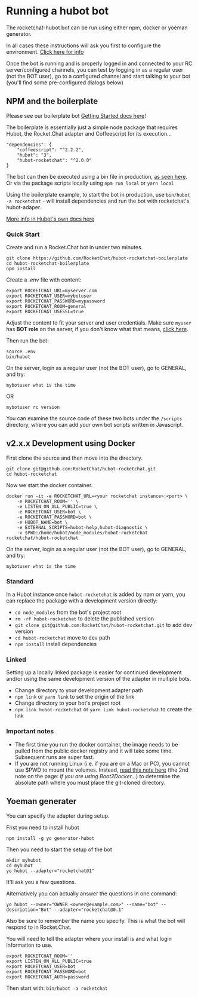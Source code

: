 # Running a hubot bot

The rocketchat-hubot bot can be run using either npm, docker or yoeman generator.

In all cases these instructions will ask you first to configure the environment. [Click here for info](../configure-bot-environment)

Once the bot is running and is properly logged in and connected to your RC server/configured channels, you can test by logging in as a regular user (not the BOT user), go to a configured channel and start talking to your bot (you'll find some pre-configured dialogs below)

## NPM and the boilerplate

Please see our boilerplate bot [Getting Started docs here](https://github.com/RocketChat/hubot-rocketchat-boilerplate)!

The boilerplate is essentially just a simple node package that requires Hubot, the Rocket.Chat adapter and Coffeescript for its execution...

```
"dependencies": {
    "coffeescript": "^2.2.2",
    "hubot": "3",
    "hubot-rocketchat": "^2.0.0"
}
```

The bot can then be executed using a bin file in production, [as seen here](https://github.com/RocketChat/hubot-rocketchat-boilerplate/tree/master/bin).
Or via the package scripts locally using `npm run local` or `yarn local`

Using the boilerplate example, to start the bot in production, use `bin/hubot -a rocketchat` - will install dependencies and run the bot with rocketchat's hubot-adaper.

[More info in Hubot's own docs here](https://hubot.github.com/docs/)

### Quick Start

Create and run a Rocket.Chat bot in under two minutes.

```
git clone https://github.com/RocketChat/hubot-rocketchat-boilerplate
cd hubot-rocketchat-boilerplate
npm install
```

Create a _.env_ file with content:

```
export ROCKETCHAT_URL=myserver.com
export ROCKETCHAT_USER=mybotuser
export ROCKETCHAT_PASSWORD=mypassword
export ROCKETCHAT_ROOM=general
export ROCKETCHAT_USESSL=true
```

Adjust the content to fit your server and user credentials. Make sure `myuser` has **BOT role** on the server, if you don't know what that means, [click here](../creating-bot-users).

Then run the bot:

```
source .env
bin/hubot
```

On the server, login as a regular user (not the BOT user), go to GENERAL, and try:

```
mybotuser what is the time
```

OR

```
mybotuser rc version
```

You can examine the source code of these two bots under the `/scripts` directory, where you can add your own bot scripts written in Javascript.

## v2.x.x Development using Docker

First clone the source and then move into the directory.

```
git clone git@github.com:RocketChat/hubot-rocketchat.git
cd hubot-rocketchat
```

Now we start the docker container.

```
docker run -it -e ROCKETCHAT_URL=<your rocketchat instance>:<port> \
    -e ROCKETCHAT_ROOM='' \
    -e LISTEN_ON_ALL_PUBLIC=true \
    -e ROCKETCHAT_USER=bot \
    -e ROCKETCHAT_PASSWORD=bot \
    -e HUBOT_NAME=bot \
    -e EXTERNAL_SCRIPTS=hubot-help,hubot-diagnostic \
    -v $PWD:/home/hubot/node_modules/hubot-rocketchat rocketchat/hubot-rocketchat
```

On the server, login as a regular user (not the BOT user), go to GENERAL, and try:

```
mybotuser what is the time
```

### Standard

In a Hubot instance once `hubot-rocketchat` is added by npm or yarn, you can
replace the package with a development version directly:

- `cd node_modules` from the bot's project root
- `rm -rf hubot-rocketchat` to delete the published version
- `git clone git@github.com:RocketChat/hubot-rocketchat.git` to add dev version
- `cd hubot-rocketchat` move to dev path
- `npm install` install dependencies

### Linked

Setting up a locally linked package is easier for continued development and/or
using the same development version of the adapter in multiple bots.

- Change directory to your development adapter path
- `npm link` or `yarn link` to set the origin of the link
- Change directory to your bot's project root
- `npm link hubot-rocketchat` or `yarn link hubot-rocketchat` to create the link

### Important notes

- The first time you run the docker container, the image needs to be pulled from the public docker registry and it will take some time.  Subsequent runs are super fast.
- If you are not running Linux (i.e. if you are on a Mac or PC), you cannot use $PWD to mount the volumes. Instead, [read this note here](https://docs.docker.com/userguide/dockervolumes/) (the 2nd note on the page: *If you are using Boot2Docker...*) to determine the absolute path where you must place the git-cloned directory.

## Yoeman generater

You can specify the adapter during setup.

First you need to install hubot

```
npm install -g yo generator-hubot
```

Then you need to start the setup of the bot

```
mkdir myhubot
cd myhubot
yo hubot --adapter="rocketchat@1"
```

It'll ask you a few questions.

Alternatively you can actually answer the questions in one command:

```
yo hubot --owner="OWNER <owner@example.com>" --name="bot" --description="Bot" --adapter="rocketchat@0.1"
```

Also be sure to remember the name you specify.  This is what the bot will respond to in Rocket.Chat.

You will need to tell the adapter where your install is and what login information to use.

```
export ROCKETCHAT_ROOM=''
export LISTEN_ON_ALL_PUBLIC=true
export ROCKETCHAT_USER=bot
export ROCKETCHAT_PASSWORD=bot
export ROCKETCHAT_AUTH=password
```

Then start with: `bin/hubot -a rocketchat`
